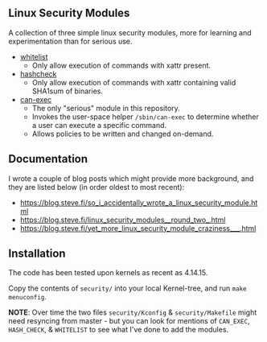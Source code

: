 Linux Security Modules
----------------------

A collection of three simple linux security modules, more for learning and experimentation than for serious use.

* [whitelist](security/whitelist/)
   * Only allow execution of commands with xattr present.
* [hashcheck](security/hashcheck/)
   * Only allow execution of commands with xattr containing valid SHA1sum of binaries.
* [can-exec](security/can-exec)
   * The only "serious" module in this repository.
   * Invokes the user-space helper `/sbin/can-exec` to determine whether a user can execute a specific command.
   * Allows policies to be written and changed on-demand.


## Documentation

I wrote a couple of blog posts which might provide more background,
and they are listed below (in order oldest to most recent):

* https://blog.steve.fi/so_i_accidentally_wrote_a_linux_security_module.html
* https://blog.steve.fi/linux_security_modules__round_two_.html
* https://blog.steve.fi/yet_more_linux_security_module_craziness___.html

## Installation

The code has been tested upon kernels as recent as 4.14.15.

Copy the contents of `security/` into your local Kernel-tree, and run
`make menuconfig`.

**NOTE**: Over time the two files `security/Kconfig` & `security/Makefile` might need resyncing from master - but you can look for mentions of `CAN_EXEC`, `HASH_CHECK`, & `WHITELIST` to see what I've done to add the modules.
